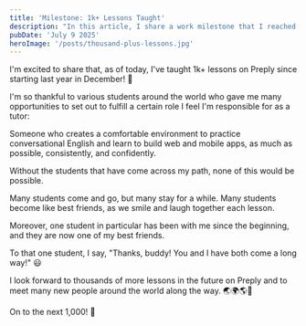```yaml
---
title: 'Milestone: 1k+ Lessons Taught'
description: "In this article, I share a work milestone that I reached recently."
pubDate: 'July 9 2025'
heroImage: '/posts/thousand-plus-lessons.jpg'
---
```

I'm excited to share that, as of today, I've taught 1k+ lessons on Preply since starting last year in December! 🎉


I'm so thankful to various students around the world who gave me many opportunities to set out to fulfill a certain role I feel I'm responsible for as a tutor:

Someone who creates a comfortable environment to practice conversational English and learn to build web and mobile apps, as much as possible, consistently, and confidently.

Without the students that have come across my path, none of this would be possible.

Many students come and go, but many stay for a while.
Many students become like best friends, as we smile and laugh together each lesson.

Moreover, one student in particular has been with me since the beginning, and they are now one of my best friends.

To that one student, I say, "Thanks, buddy! You and I have both come a long way!" 😃

I look forward to thousands of more lessons in the future on Preply and to meet many new people around the world along the way. 🌏🌍🌎🙏

On to the next 1,000! 💪